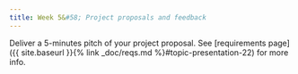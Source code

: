 ```yaml
---
title: Week 5&#58; Project proposals and feedback
---
```


Deliver a 5-minutes pitch of your project proposal. See [requirements page]({{ site.baseurl }}{% link _doc/reqs.md %}#topic-presentation-22) for more info.